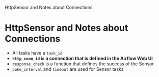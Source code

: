 HttpSensor and Notes about Connections

# HttpSensor and Notes about Connections
+ All tasks have a `task_id`
+ **`http_conn_id` is a connection that is defined in the Airflow Web UI**
+ `response_check` is a function that defines the success of the Sensor
+ `poke_interval` and `timeout` are used for Sensor tasks